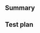 <!-- Thanks for submitting a pull request! We appreciate you spending the time to work on these changes. Please follow the template so that the reviewers can easily understand what the code changes affect. -->

## Summary

<!-- Explain the motivation for this PR. Include "Fixes #<number>" if applicable. -->

## Test plan

<!-- Provide a minimal but complete code snippet that can be used to test out this change along with instructions how to run it and a description of the expected behavior. -->